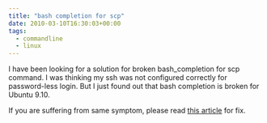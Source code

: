 ```yaml
---
title: "bash completion for scp"
date: 2010-03-10T16:30:03+00:00
tags:
  - commandline
  - linux
---
```

I have been looking for a solution for broken bash_completion for scp command. I was thinking my ssh was not configured correctly for password-less login. But I just found out that bash completion is broken for Ubuntu 9.10.

If you are suffering from same symptom, please read [this article](http://pro.grammatic.org/post-fixing-scp-completion-in-ubuntu-910-73.aspx) for fix.